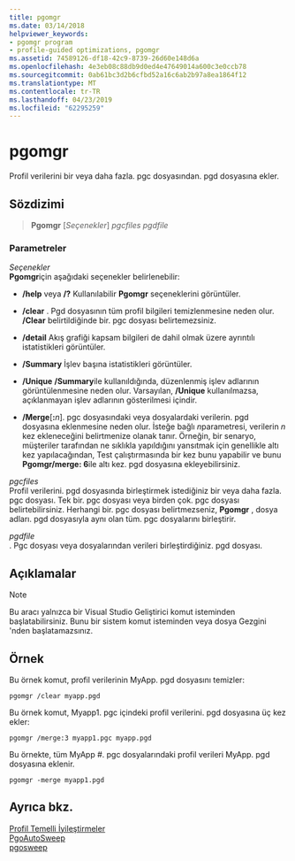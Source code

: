 ```yaml
---
title: pgomgr
ms.date: 03/14/2018
helpviewer_keywords:
- pgomgr program
- profile-guided optimizations, pgomgr
ms.assetid: 74589126-df18-42c9-8739-26d60e148d6a
ms.openlocfilehash: 4e3eb08c88db9d0ed4e47649014a600c3e0ccb78
ms.sourcegitcommit: 0ab61bc3d2b6cfbd52a16c6ab2b97a8ea1864f12
ms.translationtype: MT
ms.contentlocale: tr-TR
ms.lasthandoff: 04/23/2019
ms.locfileid: "62295259"
---
```

# <a name="pgomgr"></a>pgomgr

Profil verilerini bir veya daha fazla. pgc dosyasından. pgd dosyasına ekler.

## <a name="syntax"></a>Sözdizimi

> **Pgomgr** [*Seçenekler*] *pgcfiles* *pgdfile*

### <a name="parameters"></a>Parametreler

*Seçenekler*<br/>
**Pgomgr**için aşağıdaki seçenekler belirlenebilir:

- **/help** veya **/?** Kullanılabilir **Pgomgr** seçeneklerini görüntüler.

- **/clear** . Pgd dosyasının tüm profil bilgileri temizlenmesine neden olur. **/Clear** belirtildiğinde bir. pgc dosyası belirtemezsiniz.

- **/detail** Akış grafiği kapsam bilgileri de dahil olmak üzere ayrıntılı istatistikleri görüntüler.

- **/Summary** İşlev başına istatistikleri görüntüler.

- **/Unique** **/Summary**ile kullanıldığında, düzenlenmiş işlev adlarının görüntülenmesine neden olur. Varsayılan, **/Unique** kullanılmazsa, açıklanmayan işlev adlarının gösterilmesi içindir.

- **/Merge**\[**:**<em>n</em>]. pgc dosyasındaki veya dosyalardaki verilerin. pgd dosyasına eklenmesine neden olur. İsteğe bağlı *n*parametresi, verilerin *n* kez ekleneceğini belirtmenize olanak tanır. Örneğin, bir senaryo, müşteriler tarafından ne sıklıkla yapıldığını yansıtmak için genellikle altı kez yapılacağından, Test çalıştırmasında bir kez bunu yapabilir ve bunu **Pgomgr/merge: 6**ile altı kez. pgd dosyasına ekleyebilirsiniz.

*pgcfiles*<br/>
Profil verilerini. pgd dosyasında birleştirmek istediğiniz bir veya daha fazla. pgc dosyası. Tek bir. pgc dosyası veya birden çok. pgc dosyası belirtebilirsiniz. Herhangi bir. pgc dosyası belirtmezseniz, **Pgomgr** , dosya adları. pgd dosyasıyla aynı olan tüm. pgc dosyalarını birleştirir.

*pgdfile*<br/>
. Pgc dosyası veya dosyalarından verileri birleştirdiğiniz. pgd dosyası.

## <a name="remarks"></a>Açıklamalar

> [!NOTE]
> Bu aracı yalnızca bir Visual Studio Geliştirici komut isteminden başlatabilirsiniz. Bunu bir sistem komut isteminden veya dosya Gezgini 'nden başlatamazsınız.

## <a name="example"></a>Örnek

Bu örnek komut, profil verilerinin MyApp. pgd dosyasını temizler:

`pgomgr /clear myapp.pgd`

Bu örnek komut, Myapp1. pgc içindeki profil verilerini. pgd dosyasına üç kez ekler:

`pgomgr /merge:3 myapp1.pgc myapp.pgd`

Bu örnekte, tüm MyApp #. pgc dosyalarındaki profil verileri MyApp. pgd dosyasına eklenir.

`pgomgr -merge myapp1.pgd`

## <a name="see-also"></a>Ayrıca bkz.

[Profil Temelli İyileştirmeler](profile-guided-optimizations.md)<br/>
[PgoAutoSweep](pgoautosweep.md)<br/>
[pgosweep](pgosweep.md)<br/>
